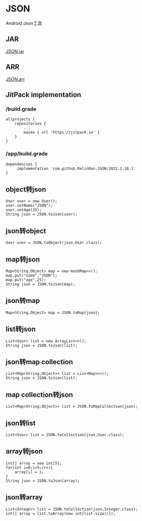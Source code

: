 # JSON
Android Json工具
## JAR
[JSON.jar](https://github.com/RelinRan/JsonParser/blob/master/JSON.jar)
## ARR
[JSON.arr](https://github.com/RelinRan/JsonParser/blob/master/JSON.aar)

## JitPack implementation
### /build.grade
```
allprojects {
    repositories {
		...
		maven { url 'https://jitpack.io' }
	}
}
```
### /app/build.grade
```
dependencies {
	 implementation 'com.github.RelinRan:JSON:2022.2.18.1'
}
```
## object转json
```
User user = new User();
user.setName("JSON");
user.setAge(25);
String json = JSON.toJson(user);
```
## json转object
```
User user = JSON.toObject(json,User.class);
```
## map转json
```
Map<String,Object> map = new HashMap<>();
map.put("name","JSON");
map.put("age",25);
String json = JSON.toJson(map);
```
## json转map
```
Map<String,Object> map = JSON.toMap(json);
```
## list转json
```
List<User> list = new ArrayList<>();
String json = JSON.toJson(list);
```
## json转map collection
```
List<Map<String,Object>> list = List<Map<>>();
String json = JSON.toJson(list);
```
## map collection转json
```
List<Map<String,Object>> list = JSON.toMapCollection(json);
```
## json转list
```
List<User> list = JSON.toCollection(json,User.class);
```
## array转json
```
int[] array = new int[5];
for(int i=0;i<5;i++){
    array[i] = i;
}
String json = JSON.toJson(array);
```
## json转array
```
List<Integer> list = JSON.toCollection(json,Integer.class);
int[] array = list.toArray(new int[list.size()]);
```